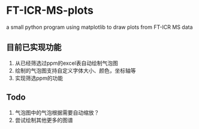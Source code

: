 # FT-ICR-MS-plots
a small python program using matplotlib to draw plots from FT-ICR MS data
## 目前已实现功能
1. 从已经筛选过ppm的excel表自动绘制气泡图
2. 绘制的气泡图支持自定义字体大小、颜色，坐标轴等
3. 实现筛选ppm的功能
## Todo
1. 气泡图中的气泡根据需要自动缩放？
2. 尝试绘制其他更多的图谱
